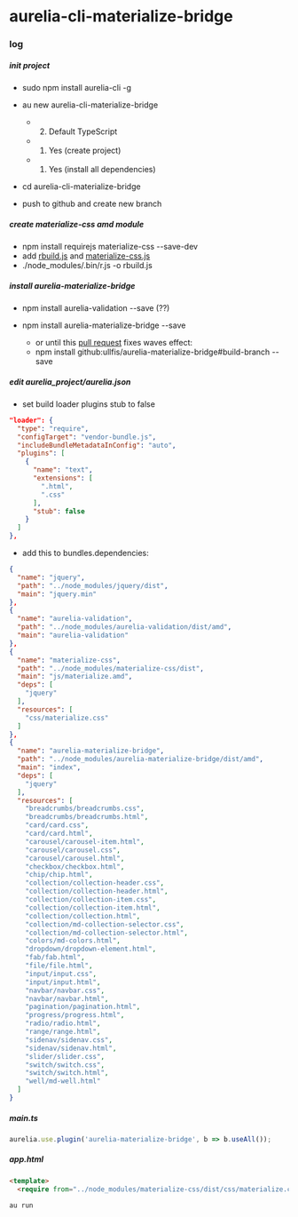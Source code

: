 # aurelia-cli-materialize-bridge


### log

##### init project

- sudo npm install aurelia-cli -g
- au new aurelia-cli-materialize-bridge
  - 2. Default TypeScript
  - 1. Yes (create project)
  - 1. Yes (install all dependencies)
- cd aurelia-cli-materialize-bridge

- push to github and create new branch

##### create materialize-css amd module

- npm install requirejs materialize-css --save-dev
- add [rbuild.js](rbuild.js) and [materialize-css.js](materialize-css.js)
- ./node_modules/.bin/r.js -o rbuild.js

##### install aurelia-materialize-bridge

- npm install aurelia-validation --save  (??)

- npm install aurelia-materialize-bridge --save
  - or until this [pull request](https://github.com/aurelia-ui-toolkits/aurelia-materialize-bridge/pull/238) fixes waves effect:
  - npm install github:ullfis/aurelia-materialize-bridge#build-branch --save

##### edit aurelia_project/aurelia.json

- set build loader plugins stub to false

```json
"loader": {
  "type": "require",
  "configTarget": "vendor-bundle.js",
  "includeBundleMetadataInConfig": "auto",
  "plugins": [
    {
      "name": "text",
      "extensions": [
        ".html",
        ".css"
      ],
      "stub": false
    }
  ]
},
 ```

- add this to bundles.dependencies:

```json
{
  "name": "jquery",
  "path": "../node_modules/jquery/dist",
  "main": "jquery.min"
},
{
  "name": "aurelia-validation",
  "path": "../node_modules/aurelia-validation/dist/amd",
  "main": "aurelia-validation"
},
{
  "name": "materialize-css",
  "path": "../node_modules/materialize-css/dist",
  "main": "js/materialize.amd",
  "deps": [
    "jquery"
  ],
  "resources": [
    "css/materialize.css"
  ]
},
{
  "name": "aurelia-materialize-bridge",
  "path": "../node_modules/aurelia-materialize-bridge/dist/amd",
  "main": "index",
  "deps": [
    "jquery"
  ],
  "resources": [
    "breadcrumbs/breadcrumbs.css",
    "breadcrumbs/breadcrumbs.html",
    "card/card.css",
    "card/card.html",
    "carousel/carousel-item.html",
    "carousel/carousel.css",
    "carousel/carousel.html",
    "checkbox/checkbox.html",
    "chip/chip.html",
    "collection/collection-header.css",
    "collection/collection-header.html",
    "collection/collection-item.css",
    "collection/collection-item.html",
    "collection/collection.html",
    "collection/md-collection-selector.css",
    "collection/md-collection-selector.html",
    "colors/md-colors.html",
    "dropdown/dropdown-element.html",
    "fab/fab.html",
    "file/file.html",
    "input/input.css",
    "input/input.html",
    "navbar/navbar.css",
    "navbar/navbar.html",
    "pagination/pagination.html",
    "progress/progress.html",
    "radio/radio.html",
    "range/range.html",
    "sidenav/sidenav.css",
    "sidenav/sidenav.html",
    "slider/slider.css",
    "switch/switch.css",
    "switch/switch.html",
    "well/md-well.html"
  ]
}
```

##### main.ts

```javascript
aurelia.use.plugin('aurelia-materialize-bridge', b => b.useAll());
```

##### app.html
```html
<template>
  <require from="../node_modules/materialize-css/dist/css/materialize.css"></require>
```

```bash
au run
```
